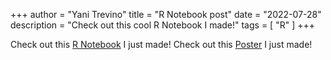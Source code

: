 +++
author = "Yani Trevino"
title = "R Notebook post"
date = "2022-07-28"
description = "Check out this cool R Notebook I made!"
tags = [
    "R"
]
+++

Check out this [R Notebook](su22_r_notebook.nb.html) I just made!
Check out this [Poster](my_poster.pdf) I just made!


